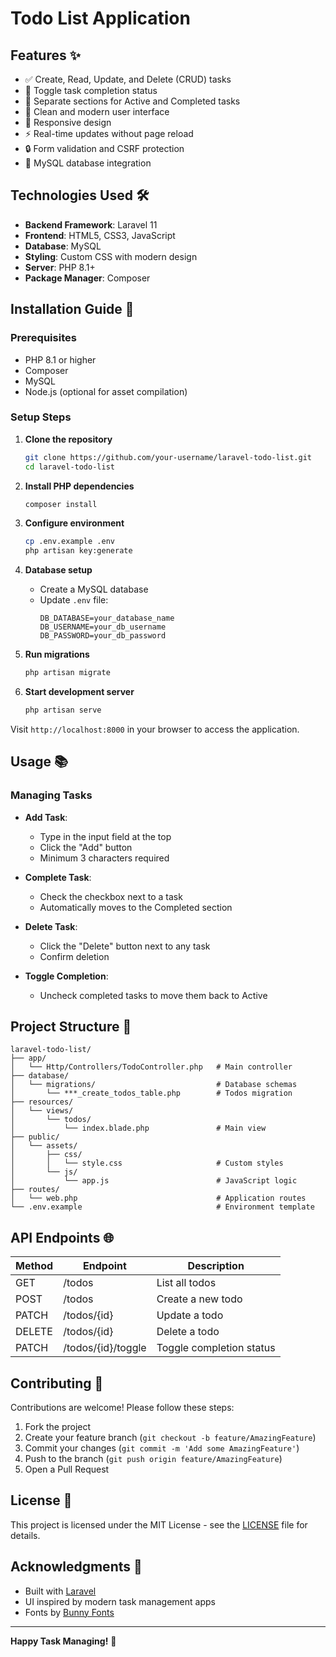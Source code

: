 # Todo List Application

## Features ✨
- ✅ Create, Read, Update, and Delete (CRUD) tasks
- 🔄 Toggle task completion status
- 📁 Separate sections for Active and Completed tasks
- 🎨 Clean and modern user interface
- 📱 Responsive design
- ⚡ Real-time updates without page reload
- 🔒 Form validation and CSRF protection
- 💾 MySQL database integration

## Technologies Used 🛠️
- **Backend Framework**: Laravel 11
- **Frontend**: HTML5, CSS3, JavaScript
- **Database**: MySQL
- **Styling**: Custom CSS with modern design
- **Server**: PHP 8.1+
- **Package Manager**: Composer

## Installation Guide 🚀

### Prerequisites
- PHP 8.1 or higher
- Composer
- MySQL
- Node.js (optional for asset compilation)

### Setup Steps
1. **Clone the repository**
   ```bash
   git clone https://github.com/your-username/laravel-todo-list.git
   cd laravel-todo-list
   ```

2. **Install PHP dependencies**
   ```bash
   composer install
   ```

3. **Configure environment**
   ```bash
   cp .env.example .env
   php artisan key:generate
   ```

4. **Database setup**
   - Create a MySQL database
   - Update `.env` file:
     ```env
     DB_DATABASE=your_database_name
     DB_USERNAME=your_db_username
     DB_PASSWORD=your_db_password
     ```

5. **Run migrations**
   ```bash
   php artisan migrate
   ```

6. **Start development server**
   ```bash
   php artisan serve
   ```

Visit `http://localhost:8000` in your browser to access the application.

## Usage 📚

### Managing Tasks
- **Add Task**:
  - Type in the input field at the top
  - Click the "Add" button
  - Minimum 3 characters required

- **Complete Task**:
  - Check the checkbox next to a task
  - Automatically moves to the Completed section

- **Delete Task**:
  - Click the "Delete" button next to any task
  - Confirm deletion

- **Toggle Completion**:
  - Uncheck completed tasks to move them back to Active

## Project Structure 📂
```
laravel-todo-list/
├── app/
│   └── Http/Controllers/TodoController.php   # Main controller
├── database/
│   └── migrations/                           # Database schemas
│       └── ***_create_todos_table.php        # Todos migration
├── resources/
│   └── views/
│       └── todos/
│           └── index.blade.php               # Main view
├── public/
│   └── assets/
│       ├── css/
│       │   └── style.css                     # Custom styles
│       └── js/
│           └── app.js                        # JavaScript logic
├── routes/
│   └── web.php                               # Application routes
└── .env.example                              # Environment template
```

## API Endpoints 🌐
| Method | Endpoint          | Description                |
|--------|-------------------|----------------------------|
| GET    | /todos            | List all todos             |
| POST   | /todos            | Create a new todo          |
| PATCH  | /todos/{id}        | Update a todo              |
| DELETE | /todos/{id}        | Delete a todo              |
| PATCH  | /todos/{id}/toggle | Toggle completion status   |

## Contributing 🤝
Contributions are welcome! Please follow these steps:
1. Fork the project
2. Create your feature branch (`git checkout -b feature/AmazingFeature`)
3. Commit your changes (`git commit -m 'Add some AmazingFeature'`)
4. Push to the branch (`git push origin feature/AmazingFeature`)
5. Open a Pull Request

## License 📝
This project is licensed under the MIT License - see the [LICENSE](LICENSE) file for details.

## Acknowledgments 🙏
- Built with [Laravel](https://laravel.com)
- UI inspired by modern task management apps
- Fonts by [Bunny Fonts](https://fonts.bunny.net)

---

**Happy Task Managing!** 🎉


